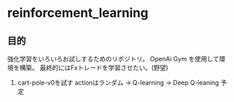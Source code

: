 # reinforcement_learning

## 目的
強化学習をいろいろお試しするためのリポジトリ。
OpenAi Gym を使用して環境を構築。
最終的にはFxトレードを学習させたい。(野望)

1. cart-pole-v0を試す
actionはランダム -> Q-learning -> Deep Q-leaning 予定
